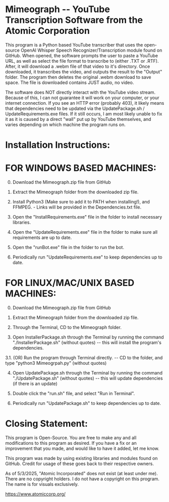 Mimeograph -- YouTube Transcription Software from the Atomic Corporation
=================================================================

This program is a Python based YouTube transcriber that uses the open-source OpenAI Whisper Speech Recognizer/Transcription module found on GitHub.
When opened, the software prompts the user to paste a YouTube URL, as well as select the file format to transcribe to (either .TXT or .RTF). 
After, it will download a .webm file of that video to it's directory. Once downloaded, it transcribes the video, and outputs the result to the "Output" folder. 
The program then deletes the original .webm download to save space. The file is downloaded contains JUST audio, no video.

The software does NOT directly interact with the YouTube video stream. Because of this, I can not guarantee it will work on your computer, or your internet connection.
If you see an HTTP error (probably 403), it likely means that dependencies need to be updated via the UpdatePackage.sh / UpdateRequirements.exe files.
If it still occurs, I am most likely unable to fix it as it is caused by a direct "wall" put up by YouTube themselves, and varies depending on which machine the program runs on.


Installation Instructions:
============================

FOR WINDOWS BASED MACHINES:
===============

0. Download the Mimeograph.zip file from GitHub

1. Extract the Mimeograph folder from the downloaded zip file.

2. Install Python3 (Make sure to add it to PATH when installing!), and FFMPEG. - Links will be provided in the Dependencies.txt file.

3. Open the "InstallRequirements.exe" file in the folder to install necessary libraries.

4. Open the "UpdateRequirements.exe" file in the folder to make sure all requirements are up to date.

5. Open the "runBot.exe" file in the folder to run the bot.

6. Periodically run "UpdateRequirements.exe" to keep dependencies up to date.


FOR LINUX/MAC/UNIX BASED MACHINES:
==================================

0. Download the Mimeograph.zip file from GitHub

1. Extract the Mimeograph folder from the downloaded zip file.

2. Through the Terminal, CD to the Mimeograph folder.

3. Open InstallerPackage.sh through the Terminal by running the command "./InstallerPackage.sh" (without quotes) -- this will install the program's dependencies.

3.1. (OR) Run the program through Terminal directly. -- CD to the folder, and type "python3 Mimeogrpah.py" (without quotes)

4. Open UpdatePackage.sh through the Terminal by running the command "./UpdatePackage.sh" (without quotes) -- this will update dependencies (if there is an update)

5. Double click the "run.sh" file, and select "Run in Terminal".

6. Periodically run "UpdatePackage.sh" to keep dependencies up to date.


Closing Statement:
============

This program is Open-Source. You are free to make any and all modifications to this program as desired. If you have a fix or an improvement that you made, and would like to have it added, let me know.

This program was made by using existing libraries and modules found on GitHub. Credit for usage of these goes back to their respective owners.

As of 5/3/2025, "Atomic Incorporated" does not exist (at least under me). There are no copyright holders. I do not have a copyright on this program. The name is for visuals exclusively.

https://www.atomiccorp.org/

